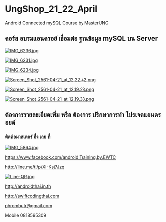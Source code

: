 # UngShop_21_22_April
Android Connected mySQL Course by MasterUNG

## คอร์ส อบรมแอนดรอย์ เชื่อมต่อ ฐานข้อมูล mySQL บน Server 

[![IMG_6236.jpg](https://s17.postimg.cc/91t26x8wf/IMG_6236.jpg)](https://postimg.cc/image/t96hz86dn/)

[![IMG_6231.jpg](https://s17.postimg.cc/pct63a3en/IMG_6231.jpg)](https://postimg.cc/image/hwtwhhfp7/)

[![IMG_6234.jpg](https://s17.postimg.cc/wssfp5r4v/IMG_6234.jpg)](https://postimg.cc/image/xib81irob/)

[![Screen_Shot_2561-04-21_at_12.22.42.png](https://s17.postimg.cc/k1e9ioc7z/Screen_Shot_2561-04-21_at_12.22.42.png)](https://postimg.cc/image/dnp6ff7bv/)

[![Screen_Shot_2561-04-21_at_12.19.28.png](https://s17.postimg.cc/5uyinh3xr/Screen_Shot_2561-04-21_at_12.19.28.png)](https://postimg.cc/image/jbvh6ce97/)

[![Screen_Shot_2561-04-21_at_12.19.33.png](https://s17.postimg.cc/gujpz3wxr/Screen_Shot_2561-04-21_at_12.19.33.png)](https://postimg.cc/image/ke5nowznf/)

## ต้องการรายละเอียดเพิ่ม หรือ ต้องการ ปรึกษาการทำ โปรเจคแอนดรอยด์
### ติดต่อมาสเตอร์ อึ่ง เลย ที่

[![IMG_5864.jpg](https://s17.postimg.org/vsniq5zm7/IMG_5864.jpg)](https://postimg.org/image/bla2xv24r/)

https://www.facebook.com/android.Training.by.EWTC

http://line.me/ti/p/XI-Ksj7Jzq

[![Line-QR.jpg](https://s9.postimg.org/41ec4gb3z/Line-_QR.jpg)](https://postimg.org/image/h5jwh535n/)

http://androidthai.in.th

http://swiftcodingthai.com    

phrombutr@gmail.com

Mobile 0818595309
